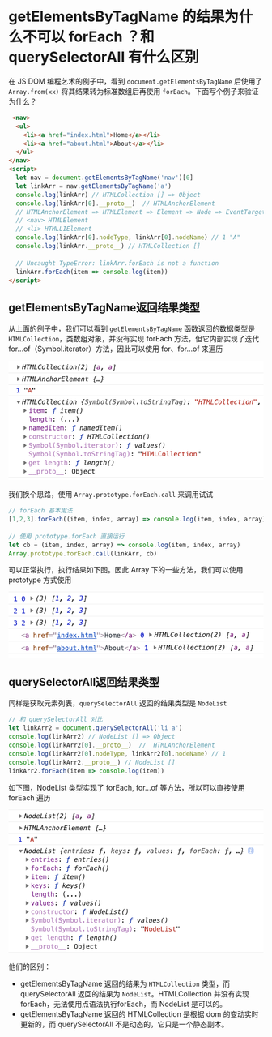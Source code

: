 # getElementsByTagName 的结果为什么不可以 forEach ？和 querySelectorAll 有什么区别
在 JS DOM 编程艺术的例子中，看到 `document.getElementsByTagName` 后使用了 `Array.from(xx)` 将其结果转为标准数组后再使用 `forEach`。下面写个例子来验证为什么？

```html
 <nav>
  <ul>
    <li><a href="index.html">Home</a></li>
    <li><a href="about.html">About</a></li>
  </ul>
</nav>
<script>
  let nav = document.getElementsByTagName('nav')[0]
  let linkArr = nav.getElementsByTagName('a')
  console.log(linkArr) // HTMLCollection [] => Object
  console.log(linkArr[0].__proto__)  // HTMLAnchorElement
  // HTMLAnchorElement => HTMLElement => Element => Node => EventTarget => Object
  // <nav> HTMLElement
  // <li> HTMLLIElement 
  console.log(linkArr[0].nodeType, linkArr[0].nodeName) // 1 "A"
  console.log(linkArr.__proto__) // HTMLCollection [] 

  // Uncaught TypeError: linkArr.forEach is not a function
  linkArr.forEach(item => console.log(item))
</script>
```

## getElementsByTagName返回结果类型 
从上面的例子中，我们可以看到 `getElementsByTagName` 函数返回的数据类型是 `HTMLCollection`，类数组对象，并没有实现 forEach 方法，但它内部实现了迭代 for...of（Symbol.iterator）方法，因此可以使用 for、for...of 来遍历

![getElementsByTagName_1.png](../../../images/blog/js/getElementsByTagName_1.png)

我们换个思路，使用 `Array.prototype.forEach.call` 来调用试试

```js
// forEach 基本用法
[1,2,3].forEach((item, index, array) => console.log(item, index, array))

// 使用 prototype.forEach 直接运行
let cb = (item, index, array) => console.log(item, index, array)
Array.prototype.forEach.call(linkArr, cb)
```
可以正常执行，执行结果如下图。因此 Array 下的一些方法，我们可以使用 prototype 方式使用

![getElementsByTagName_2.png](../../../images/blog/js/getElementsByTagName_2.png)

## querySelectorAll返回结果类型

同样是获取元素列表，`querySelectorAll` 返回的结果类型是 `NodeList`
```js
// 和 querySelectorAll 对比
let linkArr2 = document.querySelectorAll('li a')
console.log(linkArr2) // NodeList [] => Object
console.log(linkArr2[0].__proto__)  //  HTMLAnchorElement
console.log(linkArr2[0].nodeType, linkArr2[0].nodeName) // 1
console.log(linkArr2.__proto__) // NodeList [] 
linkArr2.forEach(item => console.log(item))
```

如下图，NodeList 类型实现了 forEach, for...of 等方法，所以可以直接使用 forEach 遍历

![NodeList_1.png](../../../images/blog/js/NodeList_1.png)

他们的区别：
- getElementsByTagName 返回的结果为 `HTMLCollection` 类型，而 querySelectorAll 返回的结果为 `NodeList`。HTMLCollection 并没有实现 forEach，无法使用点语法执行forEach，而 NodeList 是可以的。
- getElementsByTagName 返回的 HTMLCollection 是根据 dom 的变动实时更新的，而 querySelectorAll 不是动态的，它只是一个静态副本。